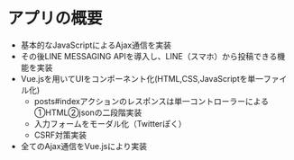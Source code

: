 # アプリの概要
* 基本的なJavaScriptによるAjax通信を実装
* その後LINE MESSAGING APIを導入し、LINE（スマホ）から投稿できる機能を実装
* Vue.jsを用いてUIをコンポーネント化(HTML,CSS,JavaScriptを単一ファイル化)
  * posts#indexアクションのレスポンスは単一コントローラーによる①HTML②jsonの二段階実装
  * 入力フォームをモーダル化（Twitterぽく）
  * CSRF対策実装
* 全てのAjax通信をVue.jsにより実装
